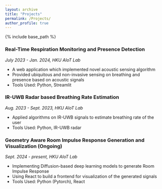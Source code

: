 ```yaml
---
layout: archive
title: "Projects"
permalink: /Projects/
author_profile: true
---
```


{% include base_path %}

### Real-Time Respiration Monitoring and Presence Detection

_July 2023 - Jan. 2024, HKU AIoT Lab_

- A web application which implemented novel acoustic sensing algorithm
- Provided ubiquitous and non-invasive sensing on breathing and presence based on acoustic signals
- Tools Used: Python, Streamlit

### IR-UWB Radar based Breathing Rate Estimation

_Aug. 2023 - Sept. 2023, HKU AIoT Lab_

- Applied algorithms on IR-UWB signals to estimate breathing rate of the user
- Tools Used: Python, IR-UWB radar

### Geometry Aware Room Impulse Response Generation and Visualization (Ongoing)

_Sept. 2024 - present, HKU AIoT Lab_

- Implementing Diffusion-based deep learning models to generate Room Impulse Response
- Using React to build a frontend for visualization of the generated signals
- Tools Used: Python (Pytorch), React
